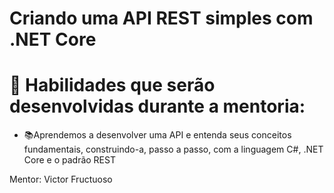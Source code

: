 # Criando uma API REST  simples com .NET Core


 #  📌 Habilidades que serão desenvolvidas durante a mentoria:


* 📚Aprendemos a desenvolver uma API e entenda seus conceitos fundamentais, construindo-a, passo a passo, com a linguagem C#, .NET Core e o padrão REST

Mentor: Victor Fructuoso
 
